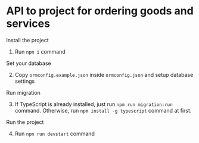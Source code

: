 # API to project for ordering goods and services

Install the project

1. Run `npm i` command

Set your database

2. Copy `ormconfig.example.json` inside `ormconfig.json` and setup database settings

Run migration

3. If TypeScript is already installed, just run `npm run migration:run` command. Otherwise, run `npm install -g typescript` command at first.

Run the project

4. Run `npm run devstart` command
